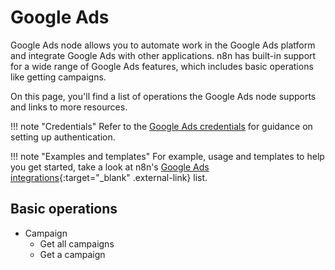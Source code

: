 # Google Ads

Google Ads node allows you to automate work in the Google Ads platform and integrate Google Ads with other applications. n8n has built-in support for a wide range of Google Ads features, which includes basic operations like getting campaigns. 

On this page, you'll find a list of operations the Google Ads node supports and links to more resources.

!!! note "Credentials"
    Refer to the [Google Ads credentials](https://docs.n8n.io/integrations/builtin/credentials/google/) for guidance on setting up authentication. 

!!! note "Examples and templates"
    For example, usage and templates to help you get started, take a look at n8n's [Google Ads integrations](https://n8n.io/integrations/google-ads/){:target="_blank" .external-link} list.


## Basic operations

* Campaign
  * Get all campaigns
  * Get a campaign
